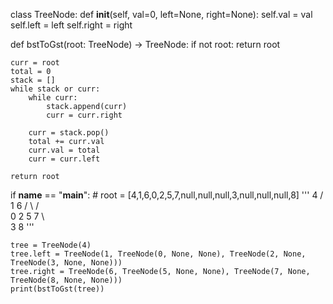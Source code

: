 ​class TreeNode:
    def __init__(self, val=0, left=None, right=None):
        self.val = val
        self.left = left
        self.right = right

def bstToGst(root: TreeNode) -> TreeNode:
    if not root:
        return root

    curr = root
    total = 0
    stack = []
    while stack or curr:
        while curr:
            stack.append(curr)
            curr = curr.right

        curr = stack.pop()
        total += curr.val
        curr.val = total
        curr = curr.left

    return root



if __name__ == "__main__":
    # root = [4,1,6,0,2,5,7,null,null,null,3,null,null,null,8]
    '''
              4
           /     \
          1       6
         /  \    /  \
        0    2  5    7
              \       \
               3       8
    '''

    tree = TreeNode(4)
    tree.left = TreeNode(1, TreeNode(0, None, None), TreeNode(2, None, TreeNode(3, None, None)))
    tree.right = TreeNode(6, TreeNode(5, None, None), TreeNode(7, None, TreeNode(8, None, None)))
    print(bstToGst(tree))


